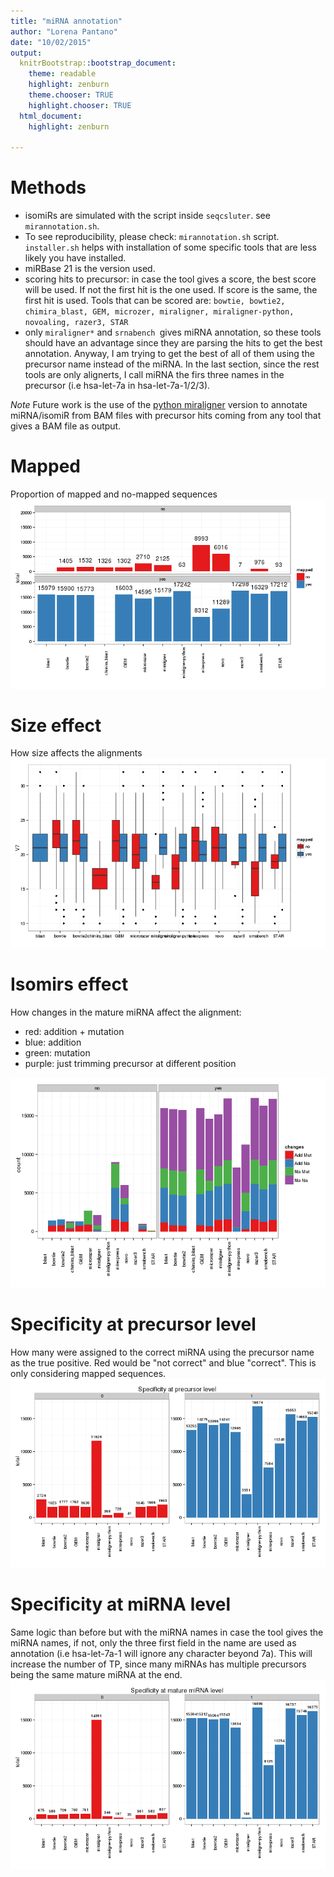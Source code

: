 ```yaml
---
title: "miRNA annotation"
author: "Lorena Pantano"
date: "10/02/2015"
output:
  knitrBootstrap::bootstrap_document:
    theme: readable
    highlight: zenburn
    theme.chooser: TRUE
    highlight.chooser: TRUE
  html_document:
    highlight: zenburn

---
```




# Methods
 * isomiRs are simulated with the script inside `seqcsluter`. see `mirannotation.sh`.
 * To see reproducibility, please check: `mirannotation.sh` script. `installer.sh` helps with installation of some specific tools that are less likely you have installed.
 * miRBase 21 is the version used.
 * scoring hits to precursor: in case the tool gives a score, the best score will be used. If not the first hit is the one used. If score is the same, the first hit is used. Tools that can be scored are: `bowtie, bowtie2, chimira_blast, GEM, microzer, miraligner, miraligner-python, novoaling, razer3, STAR`
 * only `miraligner*` and `srnabench `gives miRNA annotation, so these tools should have an advantage since they are parsing the hits to get the best annotation. Anyway, I am trying to get the best of all of them using the precursor name instead of the miRNA. In the last section, since the rest tools are only alignerts, I call miRNA the firs three names in the precursor (i.e hsa-let-7a in hsa-let-7a-1/2/3).
 
*Note* Future work is the use of the [python miraligner](http://seqcluster.readthedocs.org/mirna_annotation.html#miraligner-inside-seqcluster) version to annotate miRNA/isomiR from BAM files with precursor hits coming from any tool that gives a BAM file as output.



# Mapped
Proportion of mapped and no-mapped sequences
![](figure/mapped-mir-1.png) 


# Size effect
How size affects the alignments
![](figure/size-mir-1.png) 

# Isomirs effect
How changes in the mature miRNA affect the alignment:

* red: addition + mutation
* blue: addition
* green: mutation
* purple: just trimming precursor at different position

![](figure/iso-mir-1.png) 


# Specificity at precursor level
How many were assigned to the correct miRNA using the precursor name as the true positive.
Red would be "not correct" and blue "correct". This is only considering mapped sequences.
![](figure/sp-precursor-1.png) 


# Specificity at miRNA level
Same logic than before but with the miRNA names in case the tool gives the miRNA names, if not, only the three first field in the name are used as annotation (i.e hsa-let-7a-1 will ignore any character beyond 7a). This will increase the number of TP, since many miRNAs has multiple precursors being the same mature miRNA at the end.
![](figure/sp-mir-1.png) 

